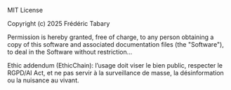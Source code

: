 MIT License

Copyright (c) 2025 Frédéric Tabary

Permission is hereby granted, free of charge, to any person obtaining a copy
of this software and associated documentation files (the "Software"), to deal
in the Software without restriction...

Ethic addendum (EthicChain): l’usage doit viser le bien public, respecter le RGPD/AI Act,
et ne pas servir à la surveillance de masse, la désinformation ou la nuisance au vivant.
